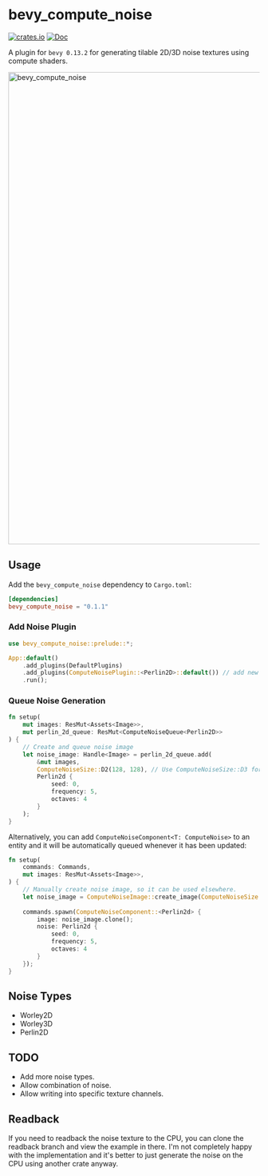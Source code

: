 # bevy_compute_noise
[![crates.io](https://img.shields.io/crates/v/bevy_compute_noise.svg)](https://crates.io/crates/bevy_compute_noise)
[![Doc](https://docs.rs/bevy_compute_noise/badge.svg)](https://docs.rs/bevy_compute_noise)

A plugin for `bevy 0.13.2` for generating tilable 2D/3D noise textures using compute shaders.

<img width="945" alt="bevy_compute_noise" src="https://github.com/jadedbay/bevy_compute_noise/assets/86005828/3d987e54-5846-47e0-ad97-262065b48596">

## Usage

Add the `bevy_compute_noise` dependency to `Cargo.toml`:

```toml
[dependencies]
bevy_compute_noise = "0.1.1"
```

### Add Noise Plugin
```rust
use bevy_compute_noise::prelude::*;

App::default()
    .add_plugins(DefaultPlugins)
    .add_plugins(ComputeNoisePlugin::<Perlin2D>::default()) // add new plugin for each type of noise needed
    .run();
```

### Queue Noise Generation
```rust
fn setup(
    mut images: ResMut<Assets<Image>>,
    mut perlin_2d_queue: ResMut<ComputeNoiseQueue<Perlin2D>>
) {
    // Create and queue noise image
    let noise_image: Handle<Image> = perlin_2d_queue.add(
        &mut images, 
        ComputeNoiseSize::D2(128, 128), // Use ComputeNoiseSize::D3 for 3D noise
        Perlin2d {
            seed: 0,
            frequency: 5,
            octaves: 4
        }
    );
}
```

Alternatively, you can add `ComputeNoiseComponent<T: ComputeNoise>` to an entity and it will be automatically queued whenever it has been updated:

```rust
fn setup(
    commands: Commands,
    mut images: ResMut<Assets<Image>>,
) {
    // Manually create noise image, so it can be used elsewhere.
    let noise_image = ComputeNoiseImage::create_image(ComputeNoiseSize::D2(128, 128));
    
    commands.spawn(ComputeNoiseComponent::<Perlin2d> {
        image: noise_image.clone();
        noise: Perlin2d {
            seed: 0,
            frequency: 5,
            octaves: 4
        }
    });
}
```

## Noise Types
- Worley2D
- Worley3D
- Perlin2D

## TODO
- Add more noise types.
- Allow combination of noise.
- Allow writing into specific texture channels.

## Readback
If you need to readback the noise texture to the CPU, you can clone the readback branch and view the example in there. I'm not completely happy with the implementation and it's better to just generate the noise on the CPU using another crate anyway.
